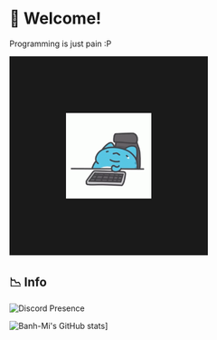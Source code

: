 

# 👋 Welcome!
Programming is just pain :P

<img src="https://github.com/superhyper12/superhyper12/blob/main/gifs/catbug-tired.gif" width="30%" border="100%">

  
## 📉 Info

![Discord Presence](https://lanyard-profile-readme.vercel.app/api/374224735292358657)

![Banh-Mi's GitHub stats](https://github-readme-stats.vercel.app/api?username=superhyper12)]

